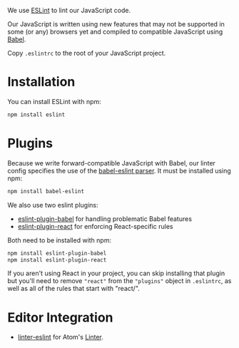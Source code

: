 We use [ESLint] to lint our JavaScript code.

Our JavaScript is written using new features that may not be supported in some
(or any) browsers yet and compiled to compatible JavaScript using [Babel].

Copy `.eslintrc` to the root of your JavaScript project.


# Installation

You can install ESLint with npm:

```sh
npm install eslint
```


# Plugins

Because we write forward-compatible JavaScript with Babel, our linter config
specifies the use of the [babel-eslint parser][babel-eslint]. It must be
installed using npm:

```sh
npm install babel-eslint
```

We also use two eslint plugins:

* [eslint-plugin-babel] for handling problematic Babel features
* [eslint-plugin-react] for enforcing React-specific rules

Both need to be installed with npm:

```sh
npm install eslint-plugin-babel
npm install eslint-plugin-react
```

If you aren't using React in your project, you can skip installing that plugin
but you'll need to remove `"react"` from the `"plugins"` object in `.eslintrc`,
as well as all of the rules that start with "react/".


# Editor Integration

* [linter-eslint] for Atom's [Linter][atom-linter].


[ESLint]: http://eslint.org
[Babel]: https://babeljs.io/
[linter-eslint]: https://atom.io/packages/linter-eslint
[atom-linter]: https://atom.io/packages/linter
[babel-eslint]: https://github.com/babel/babel-eslint
[eslint-plugin-babel]: https://github.com/babel/eslint-plugin-babel
[eslint-plugin-react]: https://github.com/yannickcr/eslint-plugin-react

